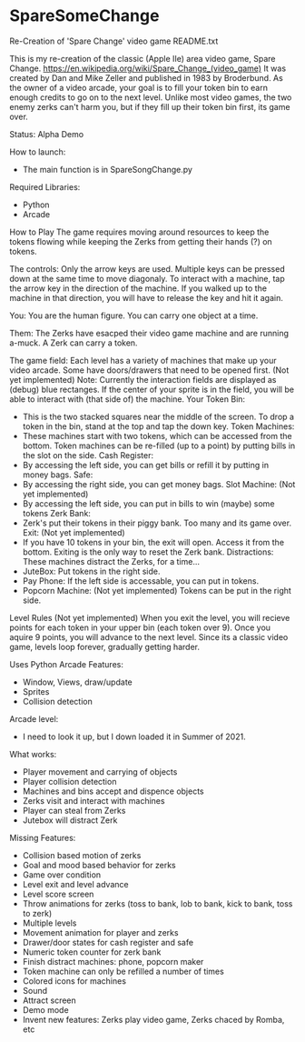 # SpareSomeChange
Re-Creation of 'Spare Change' video game 
README.txt

This is my re-creation of the classic (Apple IIe) area video game, Spare Change.
https://en.wikipedia.org/wiki/Spare_Change_(video_game)
It was created by Dan and Mike Zeller and published in 1983 by Broderbund.
As the owner of a video arcade, your goal is to fill your token bin to earn enough credits to go on to the next level.
Unlike most video games, the two enemy zerks can't harm you, but if they fill up their token bin first, its game over.

Status:
Alpha Demo

How to launch:
 - The main function is in SpareSongChange.py

Required Libraries:
 - Python
 - Arcade

How to Play
The game requires moving around resources to keep the tokens flowing while keeping the Zerks from getting their hands (?) on tokens.

The controls:
Only the arrow keys are used. Multiple keys can be pressed down at the same time to move diagonaly.
To interact with a machine, tap the arrow key in the direction of the machine. If you walked up
to the machine in that direction, you will have to release the key and hit it again.

You:
You are the human figure. You can carry one object at a time.

Them:
The Zerks have esacped their video game machine and are running a-muck. A Zerk can carry a token.

The game field:
Each level has a variety of machines that make up your video arcade. Some have doors/drawers that need to be opened first. (Not yet implemented)
Note: Currently the interaction fields are displayed as (debug) blue rectanges. If the center of your sprite is in the field, you will be able to interact with (that side of) the machine.
Your Token Bin:
- This is the two stacked squares near the middle of the screen. To drop a token in the bin, stand at the top and tap the down key.
Token Machines:
- These machines start with two tokens, which can be accessed from the bottom. Token machines can be re-filled (up to a point) by putting bills in the slot on the side.
Cash Register:
- By accessing the left side, you can get bills or refill it by putting in money bags.
Safe:
- By accessing the right side, you can get money bags.
Slot Machine: (Not yet implemented)
- By accessing the left side, you can put in bills to win (maybe) some tokens
Zerk Bank:
- Zerk's put their tokens in their piggy bank. Too many and its game over.
Exit: (Not yet implemented)
- If you have 10 tokens in your bin, the exit will open. Access it from the bottom. Exiting is the only way to reset the Zerk bank.
Distractions: These machines distract the Zerks, for a time...
- JuteBox: Put tokens in the right side.
- Pay Phone: If the left side is accessable, you can put in tokens.
- Popcorn Machine: (Not yet implemented) Tokens can be put in the right side.

Level Rules (Not yet implemented)
When you exit the level, you will recieve points for each token in your upper bin (each token over 9). Once you aquire 9 points, you will advance to the next level. Since its a classic video game, levels loop forever, gradually getting harder.

Uses Python Arcade Features:
- Window, Views, draw/update
- Sprites
- Collision detection

Arcade level:
 - I need to look it up, but I down loaded it in Summer of 2021.

What works:
- Player movement and carrying of objects
- Player collision detection
- Machines and bins accept and dispence objects
- Zerks visit and interact with machines
- Player can steal from Zerks
- Jutebox will distract Zerk

Missing Features:
- Collision based motion of zerks
- Goal and mood based behavior for zerks
- Game over condition
- Level exit and level advance
- Level score screen
- Throw animations for zerks (toss to bank, lob to bank, kick to bank, toss to zerk)
- Multiple levels
- Movement animation for player and zerks
- Drawer/door states for cash register and safe
- Numeric token counter for zerk bank
- Finish distract machines: phone, popcorn maker
- Token machine can only be refilled a number of times
- Colored icons for machines
- Sound
- Attract screen
- Demo mode
- Invent new features: Zerks play video game, Zerks chaced by Romba, etc

